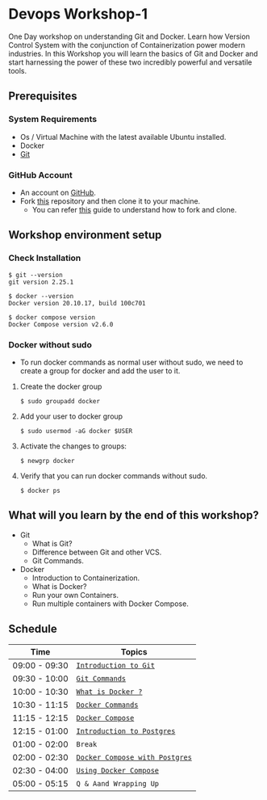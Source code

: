 # Devops Workshop-1

One Day workshop on understanding Git and Docker. Learn how Version Control System with the conjunction of 
Containerization power modern industries. In this Workshop you will learn the basics of Git and Docker and start 
harnessing the power of these two incredibly powerful and versatile tools.

## Prerequisites

### System Requirements
- Os / Virtual Machine with the latest available Ubuntu installed.
- Docker
- [Git]( https://www.atlassian.com/git/tutorials/install-git#linux )

### GitHub Account
- An account on [GitHub](https://github.com/join).
- Fork [this](https://github.com/UniCourt/Devops-Workshop2-Docker) repository and then clone it to your machine.
  - You can refer [this](https://docs.github.com/en/get-started/quickstart/fork-a-repo) guide to understand how to fork and clone.

## Workshop environment setup

### Check Installation
  ```shell
  $ git --version
  git version 2.25.1

  $ docker --version
  Docker version 20.10.17, build 100c701

  $ docker compose version
  Docker Compose version v2.6.0

  ```

### Docker without sudo

- To run docker commands as normal user without sudo, we need to create a group for docker and add the user to it.

1. Create the docker group
    ```shell
    $ sudo groupadd docker
    ```
2. Add your user to docker group
    ```shell
    $ sudo usermod -aG docker $USER
    ```
3. Activate the changes to groups:
    ```shell
   $ newgrp docker
    ```
4. Verify that you can run docker commands without sudo.
    ```shell
   $ docker ps
    ```

## What will you learn by the end of this workshop?

- Git
  - What is Git?
  - Difference between Git and other VCS.
  - Git Commands.
- Docker
  - Introduction to Containerization.
  - What is Docker?
  - Run your own Containers.
  - Run multiple containers with Docker Compose.

## Schedule

| Time          | Topics                                                                |
|---------------|-----------------------------------------------------------------------|
| 09:00 - 09:30 | [`Introduction to Git`](docs/git/introduction_to_git.md)              |
| 09:30 - 10:00 | [`Git Commands`](docs/git/git_commands.md)                            |
| 10:00 - 10:30 | [`What is Docker ?`](./docs/dockerfile_instructions.md)               |
| 10:30 - 11:15 | [`Docker Commands`](./docs/docker_commands.md)                        |
| 11:15 - 12:15 | [`Docker Compose`](./docs/docker_compose_introduction.md)             |
| 12:15 - 01:00 | [`Introduction to Postgres`](./docs/postgres_introduction.md)         |
| 01:00 - 02:00 | `Break`                                                               |
| 02:00 - 02:30 | [`Docker Compose with Postgres`](./docs/postgres_with_docker_compose.md)       |
| 02:30 - 04:00 | [`Using Docker Compose`](./docs/using_docker_compose.md)              |
| 05:00 - 05:15 | `Q & Aand Wrapping Up`                                                |
